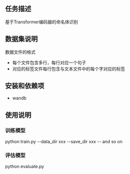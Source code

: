 ## 任务描述
基于Transformer编码器的命名体识别
## 数据集说明
数据文件的格式
- 每个文件包含多行，每行对应一个句子
- 对应的标签文件每行包含与文本文件中的每个字对应的标签
## 安装和依赖项
- wandb
## 使用说明
### 训练模型
python train.py --data_dir xxx --save_dir xxx -- and so on
### 评估模型
python evaluate.py

